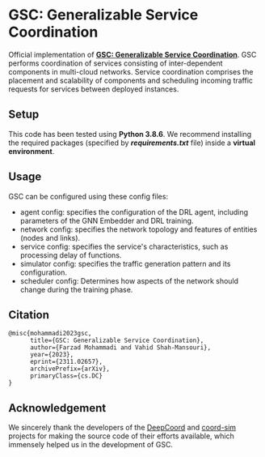 # GSC: Generalizable Service Coordination

Official implementation of **[GSC: Generalizable Service Coordination](https://arxiv.org/abs/2311.02657)**. GSC performs coordination of services consisting of inter-dependent components in multi-cloud networks. Service coordination comprises the placement and scalability of components and scheduling incoming traffic requests for services between deployed instances.

## Setup
This code has been tested using **Python 3.8.6**. We recommend installing the required packages (specified by ***requirements.txt*** file) inside a **virtual environment**. 

## Usage
GSC can be configured using these config files:
- agent config: specifies the configuration of the DRL agent, including parameters of the GNN Embedder and DRL training.
- network config: specifies the network topology and features of entities (nodes and links).
- service config: specifies the service's characteristics, such as processing delay of functions.
- simulator config: specifies the traffic generation pattern and its configuration.
- scheduler config: Determines how aspects of the network should change during the training phase.

## Citation
```
@misc{mohammadi2023gsc,
      title={GSC: Generalizable Service Coordination}, 
      author={Farzad Mohammadi and Vahid Shah-Mansouri},
      year={2023},
      eprint={2311.02657},
      archivePrefix={arXiv},
      primaryClass={cs.DC}
}
```

## Acknowledgement
We sincerely thank the developers of the [DeepCoord](https://github.com/RealVNF/DeepCoord) and [coord-sim](https://github.com/RealVNF/coord-sim) projects for making the source code of their efforts available, which immensely helped us in the development of GSC.
